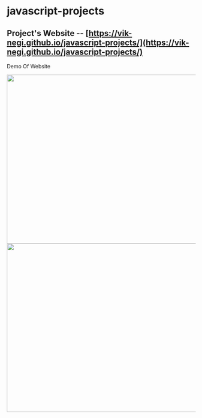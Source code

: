 # javascript-projects
## Project's Website -- [https://vik-negi.github.io/javascript-projects/](https://vik-negi.github.io/javascript-projects/)

Demo Of Website


<img src="https://github.com/vikramnegiofficial/javascript-projects/blob/todo/todo-img/todo.PNG" width="650px" height="450px">
<img src="https://github.com/vikramnegiofficial/javascript-projects/blob/todo/todo-img/todo1.png" width="650px" height="450px">
